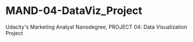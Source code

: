 # MAND-04-DataViz_Project
Udacity's Marketing Analyst Nanodegree, PROJECT 04: Data Visualization Project
